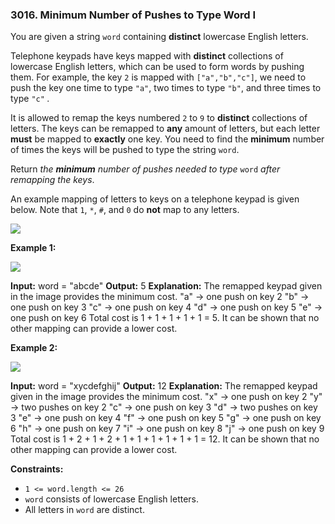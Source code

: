 ### 3016\. Minimum Number of Pushes to Type Word I

You are given a string `word` containing **distinct** lowercase English letters.

Telephone keypads have keys mapped with **distinct** collections of lowercase English letters, which can be used to form words by pushing them. For example, the key `2` is mapped with `["a","b","c"]`, we need to push the key one time to type `"a"`, two times to type `"b"`, and three times to type `"c"` _._

It is allowed to remap the keys numbered `2` to `9` to **distinct** collections of letters. The keys can be remapped to **any** amount of letters, but each letter **must** be mapped to **exactly** one key. You need to find the **minimum** number of times the keys will be pushed to type the string `word`.

Return _the **minimum** number of pushes needed to type_ `word` _after remapping the keys_.

An example mapping of letters to keys on a telephone keypad is given below. Note that `1`, `*`, `#`, and `0` do **not** map to any letters.

![](https://assets.leetcode.com/uploads/2023/12/26/keypaddesc.png)

**Example 1:**

![](https://assets.leetcode.com/uploads/2023/12/26/keypadv1e1.png)

**Input:** word = "abcde"
**Output:** 5
**Explanation:** The remapped keypad given in the image provides the minimum cost.
"a" -> one push on key 2
"b" -> one push on key 3
"c" -> one push on key 4
"d" -> one push on key 5
"e" -> one push on key 6
Total cost is 1 + 1 + 1 + 1 + 1 = 5.
It can be shown that no other mapping can provide a lower cost.

**Example 2:**

![](https://assets.leetcode.com/uploads/2023/12/26/keypadv1e2.png)

**Input:** word = "xycdefghij"
**Output:** 12
**Explanation:** The remapped keypad given in the image provides the minimum cost.
"x" -> one push on key 2
"y" -> two pushes on key 2
"c" -> one push on key 3
"d" -> two pushes on key 3
"e" -> one push on key 4
"f" -> one push on key 5
"g" -> one push on key 6
"h" -> one push on key 7
"i" -> one push on key 8
"j" -> one push on key 9
Total cost is 1 + 2 + 1 + 2 + 1 + 1 + 1 + 1 + 1 + 1 = 12.
It can be shown that no other mapping can provide a lower cost.

**Constraints:**

*   `1 <= word.length <= 26`
*   `word` consists of lowercase English letters.
*   All letters in `word` are distinct.
